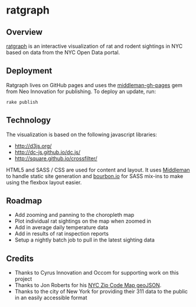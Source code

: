 ratgraph
========

## Overview

[ratgraph](http://ratgraph.nyc) is an interactive visualization of rat and rodent sightings in NYC based on data from the NYC Open Data portal.

## Deployment

Ratgraph lives on GitHub pages and uses the [middleman-gh-pages](https://github.com/neo/middleman-gh-pages) gem from Neo Innovation for publishing.  To deploy an update, run:
```
rake publish
```

## Technology

The visualization is based on the following javascript libraries:
* http://d3js.org/
* http://dc-js.github.io/dc.js/
* http://square.github.io/crossfilter/

HTML5 and SASS / CSS are used for content and layout.  It uses [Middleman](http://middlemanapp.com/) to handle static site generation and [bourbon.io](http://bourbon.io/) for SASS mix-ins to make using the flexbox layout easier.

## Roadmap

* Add zooming and panning to the choropleth map
* Plot individual rat sightings on the map when zoomed in
* Add in average daily temperature data
* Add in results of rat inspection reports
* Setup a nightly batch job to pull in the latest sighting data

## Credits
* Thanks to Cyrus Innovation and Occom for supporting work on this project
* Thanks to Jon Roberts for his <a href="https://github.com/jonroberts/d3Mapping">NYC Zip Code Map geoJSON</a>.
* Thanks to the city of New York for providing their 311 data to the public in an easily accessible format
